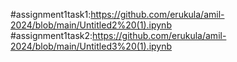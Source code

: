 #assignment1task1:https://github.com/erukula/amil-2024/blob/main/Untitled2%20(1).ipynb
#assignment1task2:https://github.com/erukula/amil-2024/blob/main/Untitled3%20(1).ipynb
